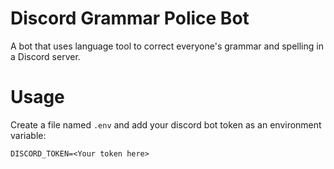 # Discord Grammar Police Bot
A bot that uses language tool to correct everyone's grammar and spelling in a Discord server.

# Usage
Create a file named `.env` and add your discord bot token as an environment variable:

```DISCORD_TOKEN=<Your token here>```
